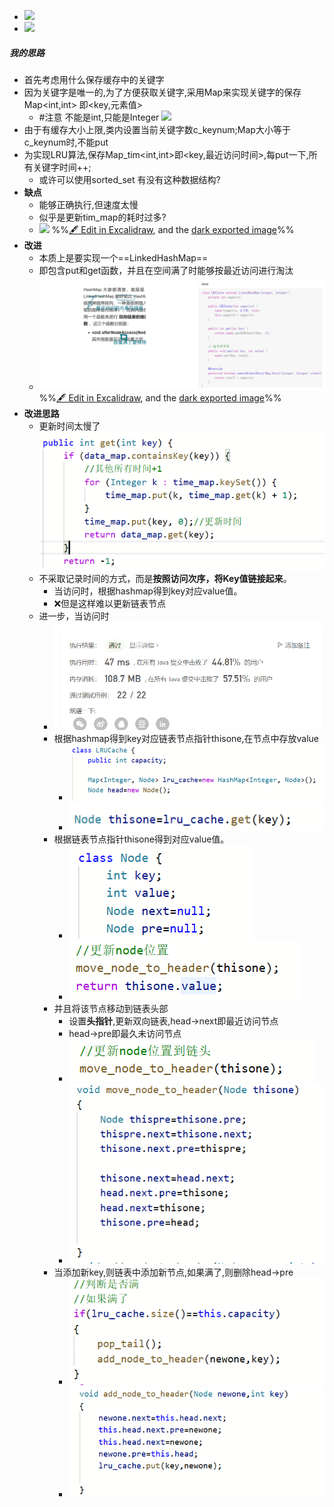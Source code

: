 - ![](attachments/Pasted%20image%2020230102224933.png)
- ![](attachments/Pasted%20image%2020230102224950.png)
##### 我的思路
- 首先考虑用什么保存缓存中的关键字
- 因为关键字是唯一的,为了方便获取关键字,采用Map来实现关键字的保存Map<int,int> 即<key,元素值>
	- #注意 不能是int,只能是Integer ![](attachments/Pasted%20image%2020230102230433.png)
- 由于有缓存大小上限,类内设置当前关键字数c_keynum;Map大小等于c_keynum时,不能put
- 为实现LRU算法,保存Map_tim<int,int>即<key,最近访问时间>,每put一下,所有关键字时间++;
	- 或许可以使用sorted_set 有没有这种数据结构?
- **缺点**
	- 能够正确执行,但速度太慢
	- 似乎是更新tim_map的耗时过多?
	- ![](attachments/146-LRU%E7%BC%93%E5%AD%98%202023-01-02%2023.50.50.excalidraw.svg)
%%[🖋 Edit in Excalidraw](attachments/146-LRU%E7%BC%93%E5%AD%98%202023-01-02%2023.50.50.excalidraw.md), and the [dark exported image](attachments/146-LRU%E7%BC%93%E5%AD%98%202023-01-02%2023.50.50.excalidraw.dark.svg)%%
- **改进**
	- 本质上是要实现一个==LinkedHashMap==
	- 即包含put和get函数，并且在空间满了时能够按最近访问进行淘汰
	- ![](attachments/146-LRU%E7%BC%93%E5%AD%98%202023-01-07%2021.53.28.excalidraw.svg)%%[🖋 Edit in Excalidraw](attachments/146-LRU%E7%BC%93%E5%AD%98%202023-01-07%2021.53.28.excalidraw.md), and the [dark exported image](attachments/146-LRU%E7%BC%93%E5%AD%98%202023-01-07%2021.53.28.excalidraw.dark.svg)%%
- **改进思路**
	- 更新时间太慢了![](attachments/Pasted%20image%2020230107234153.png)
	- 不采取记录时间的方式，而是**按照访问次序，将Key值链接起来**。
		- 当访问时，根据hashmap得到key对应value值。
		- ❌但是这样难以更新链表节点
	- 进一步，当访问时
		- ![](attachments/Pasted%20image%2020230113202609.png)
		- 根据hashmap得到key对应链表节点指针thisone,在节点中存放value
			- ![](attachments/Pasted%20image%2020230113201923.png)
			- ![](attachments/Pasted%20image%2020230113201938.png)
		- 根据链表节点指针thisone得到对应value值。
			- ![](attachments/Pasted%20image%2020230113202018.png)
			- ![](attachments/Pasted%20image%2020230113202042.png)
		- 并且将该节点移动到链表头部
			- 设置**头指针**,更新双向链表,head->next即最近访问节点
			- head->pre即最久未访问节点
			- ![](attachments/Pasted%20image%2020230113202124.png)
			- ![](attachments/Pasted%20image%2020230113202136.png)
		- 当添加新key,则链表中添加新节点,如果满了,则删除head->pre
			- ![](attachments/Pasted%20image%2020230113202405.png)
			- ![](attachments/Pasted%20image%2020230113202345.png)
